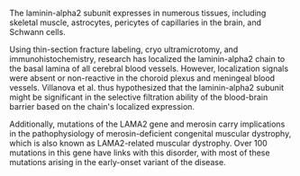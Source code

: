 The laminin-alpha2 subunit expresses in numerous tissues, including skeletal muscle, astrocytes, pericytes of capillaries in the brain, and Schwann cells.

Using thin-section fracture labeling, cryo ultramicrotomy, and immunohistochemistry, research has localized the laminin-alpha2 chain to the basal lamina of all cerebral blood vessels. However, localization signals were absent or non-reactive in the choroid plexus and meningeal blood vessels. Villanova et al. thus hypothesized that the laminin-alpha2 subunit might be significant in the selective filtration ability of the blood-brain barrier based on the chain's localized expression.

Additionally, mutations of the LAMA2 gene and merosin carry implications in the pathophysiology of merosin-deficient congenital muscular dystrophy, which is also known as LAMA2-related muscular dystrophy. Over 100 mutations in this gene have links with this disorder, with most of these mutations arising in the early-onset variant of the disease.